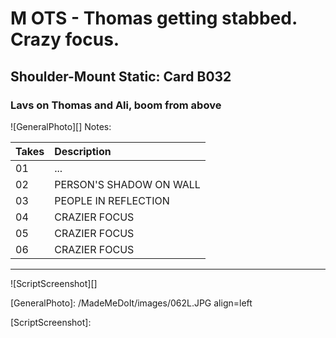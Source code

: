 # M OTS - Thomas getting stabbed. Crazy focus.

## Shoulder-Mount Static: Card B032

### Lavs on Thomas and Ali, boom from above

![GeneralPhoto][]
Notes: 

| Takes | Description |
|:---|:----|
| 01 | ... |
| 02 | PERSON'S SHADOW ON WALL |
| 03 | PEOPLE IN REFLECTION |
| 04 | CRAZIER FOCUS |
| 05 | CRAZIER FOCUS |
| 06 | CRAZIER FOCUS |

----

![ScriptScreenshot][]


[GeneralPhoto]:  /MadeMeDoIt/images/062L.JPG align=left

[ScriptScreenshot]: 